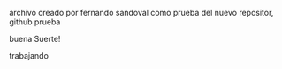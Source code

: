 archivo creado por fernando sandoval como prueba del nuevo repositor, github prueba

buena Suerte!

trabajando

